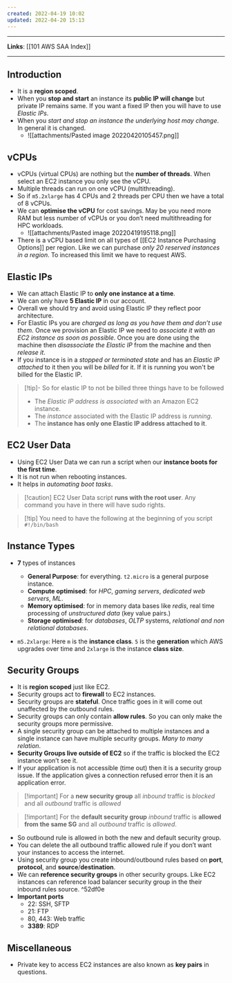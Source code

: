 ```yaml
---
created: 2022-04-19 10:02
updated: 2022-04-20 15:13
---
```

---
**Links**: [[101 AWS SAA Index]]

---
## Introduction
- It is a **region scoped**.
- When you **stop and start** an instance its **public IP will change** but private IP remains same. If you want a fixed IP then you will have to use *Elastic IPs*.
- When you *start and stop an instance the underlying host may change*. In general it is changed.
	- ![[attachments/Pasted image 20220420105457.png]]

## vCPUs
- vCPUs (virtual CPUs) are nothing but the **number of threads**. When select an EC2 instance you only see the vCPU.
- Multiple threads can run on one vCPU (multithreading).
- So if `m5.2xlarge` has 4 CPUs and 2 threads per CPU then we have a total of 8 vCPUs.
- We can **optimise the vCPU** for cost savings. May be you need more RAM but less number of vCPUs or you don’t need multithreading for HPC workloads.
	- ![[attachments/Pasted image 20220419195118.png]]
- There is a vCPU based limit on all types of [[EC2 Instance Purchasing Options]] per region. Like we can purchase *only 20 reserved instances in a region*. To increased this limit we have to request AWS.

## Elastic IPs
-  We can attach Elastic IP to **only one instance at a time**.
- We can only have **5 Elastic IP** in our account.
- Overall we should try and avoid using Elastic IP they reflect poor architecture.
- For Elastic IPs you are *charged as long as you have them and don’t use them*. Once we provision an Elastic IP we need to *associate it with an EC2 instance as soon as possible*. Once you are done using the machine then *disassociate the Elastic IP* from the machine and then *release it*.
- If you instance is in a *stopped or terminated state* and has an *Elastic IP attached* to it then you will be *billed* for it. If it is running you won't be billed for the Elastic IP.

> [!tip]- So for elastic IP to not be billed three things have to be followed
> - The *Elastic IP address is associated* with an Amazon EC2 instance.
> - The *instance* associated with the Elastic IP address is *running*.
> - The **instance has only one Elastic IP address attached to it**.

## EC2 User Data
- Using EC2 User Data we can run a script when our **instance boots for the first time**.
- It is not run when rebooting instances.
- It helps in *automating boot tasks*.

> [!caution] EC2 User Data script **runs with the root user**. Any command you have in there will have sudo rights.

> [!tip] You need to have the following at the beginning of you script `#!/bin/bash`

## Instance Types
- **7** types of instances
	- **General Purpose**: for everything. `t2.micro` is a general purpose instance.
	- **Compute optimised**: for *HPC*, *gaming servers*, *dedicated web servers*, *ML*.
	- **Memory optimised**: for in memory data bases like *redis*, real time processing of *unstructured data* (key value pairs.)
	- **Storage optimised**: for *databases*, *OLTP* systems, *relational and non relational databases*.

- `m5.2xlarge`: Here `m` is the **instance class**. `5` is the **generation** which AWS upgrades over time and `2xlarge` is the instance **class size**.

## Security Groups
- It is **region scoped** just like EC2.
- Security groups act to **firewall** to EC2 instances.
- Security groups are **stateful**. Once traffic goes in it will come out unaffected by the outbound rules.
- Security groups can only contain **allow rules**. So you can only make the security groups more permissive.
- A single security group can be attached to multiple instances and a single instance can have multiple security groups. *Many to many relation*.
- **Security Groups live outside of EC2** so if the traffic is blocked the EC2 instance won’t see it.
-  If your application is not accessible (time out) then it is a security group issue. If the application gives a connection refused error then it is an application error.

>[!important] For a **new security group** all *inbound* traffic is *blocked* and all *outbound* traffic is *allowed*

>[!important] For the **default security group** *inbound* traffic is **allowed from the same SG** and all *outbound* traffic is *allowed*.

- So outbound rule is allowed in both the new and default security group.
- You can delete the all outbound traffic allowed rule if you don’t want your instances to access the internet.
- Using security group you create inbound/outbound rules based on **port**, **protocol**, and **source**/**destination**.
- We can **reference security groups** in other security groups. Like EC2 instances can reference load balancer security group in the their inbound rules source. ^52df0e
- **Important ports** 
	- 22: SSH, SFTP
	- 21: FTP
	- 80, 443: Web traffic
	- **3389**: RDP

## Miscellaneous
- Private key to access EC2 instances are also known as **key pairs** in questions.
